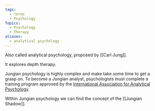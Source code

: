 ```yaml
---
tags:
  - terms
  - Psychology
Topics:
  - Psychology
  - Therapy
aliases:
  - analytical psychology
---
```


Also called analytical psychology, proposed by [[Carl Jung]]. 

It explores depth therapy. 

Jungian psychology is highly complex and make take some time to get a grasp on. To become a Jungian analyst, psychologists must complete a training program approved by the [International Association for Analytical Psychology](https://iaap.org/).

Within Jungian psychology we can find the concept of the [[Jungian Shadow]]. 